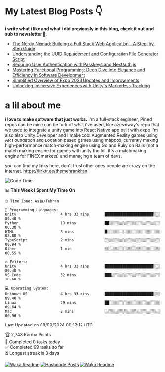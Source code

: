 # My Latest Blog Posts 👇
**i write what i like and what i did previously in this blog, check it out and sub to newsletter 🫡.**

<!-- HASHNODE_BLOG:START -->
- [The Nerdy Nomad: Building a Full-Stack Web Application—A Step-by-Step Guide](https://themehrankhan.hashnode.dev/the-nerdy-nomad-building-a-full-stack-web-applicationa-step-by-step-guide)
- [Understanding the UUID Replacement and Configuration File Generator Script](https://themehrankhan.hashnode.dev/understanding-the-uuid-replacement-and-configuration-file-generator-script)
- [Securing User Authentication with Passkeys and NextAuth.js](https://themehrankhan.hashnode.dev/securing-user-authentication-with-passkeys-and-nextauthjs)
- [Mastering Functional Programming: Deep Dive into Elegance and Efficiency in Software Development](https://themehrankhan.hashnode.dev/mastering-functional-programming-deep-dive-into-elegance-and-efficiency-in-software-development)
- [Simplified Overview of Expo 2023 Updates and Improvements](https://themehrankhan.hashnode.dev/expo-2023-updates-and-features-summary)
- [Unlocking Immersive Experiences with Unity's Markerless Tracking](https://themehrankhan.hashnode.dev/unlocking-immersive-experiences-with-unitys-markerless-tracking)

<!-- HASHNODE_BLOG:END -->

# a lil about me
**i love to make  software that just works.**
I'm a full-stack engineer, Pined repos can be mine can be fork of what i've used, like azesmway's repo that we used to integrate a unity game into React Native app built with expo I'm also also Unity Developer and I make cool Augmented Reality games using AR Foundation and Location based games using mapbox, currently making high-performance match-making engine using Go and Ruby on Rails (not a match making engine for games with unity tho lol, it's a matchmaking engine for FINEX markets) and managing a team of devs.

you can find my links here, don't trust other ones people are crazy on the internet.
https://linktr.ee/themehrankhan

<!--START_SECTION:waka-->
![Code Time](http://img.shields.io/badge/Code%20Time-616%20hrs%201%20min-blue)

📊 **This Week I Spent My Time On** 

```text
🕑︎ Time Zone: Asia/Tehran

💬 Programming Languages: 
Unity                    4 hrs 33 mins       ██████████████████████░░░   89.40 % 
Python                   19 mins             ██░░░░░░░░░░░░░░░░░░░░░░░   06.30 % 
HTML                     8 mins              █░░░░░░░░░░░░░░░░░░░░░░░░   02.80 % 
TypeScript               2 mins              ░░░░░░░░░░░░░░░░░░░░░░░░░   00.94 % 
Other                    1 min               ░░░░░░░░░░░░░░░░░░░░░░░░░   00.55 % 

🔥 Editors: 
Unity                    4 hrs 33 mins       ██████████████████████░░░   89.40 % 
VS Code                  32 mins             ███░░░░░░░░░░░░░░░░░░░░░░   10.60 % 

💻 Operating System: 
Unknown OS               4 hrs 33 mins       ██████████████████████░░░   89.40 % 
Linux                    29 mins             ██░░░░░░░░░░░░░░░░░░░░░░░   09.64 % 
Mac                      2 mins              ░░░░░░░░░░░░░░░░░░░░░░░░░   00.96 % 
```


 Last Updated on 08/09/2024 00:12:12 UTC
<!--END_SECTION:waka-->

<!-- TODO-IST:START -->
🏆  2,743 Karma Points           
🌸  Completed 0 tasks today           
✅  Completed 99 tasks so far           
⏳  Longest streak is 3 days
<!-- TODO-IST:END -->

[![Waka Readme](https://github.com/TheMehranKhan/themehrankhan/actions/workflows/main.yml/badge.svg)](https://github.com/TheMehranKhan/themehrankhan/actions/workflows/main.yml)
[![Hashnode Posts](https://github.com/TheMehranKhan/themehrankhan/actions/workflows/hashnode.yml/badge.svg)](https://github.com/TheMehranKhan/themehrankhan/actions/workflows/hashnode.yml)
[![Waka Readme](https://github.com/TheMehranKhan/themehrankhan/actions/workflows/waka.yml/badge.svg)](https://github.com/TheMehranKhan/themehrankhan/actions/workflows/waka.yml)
